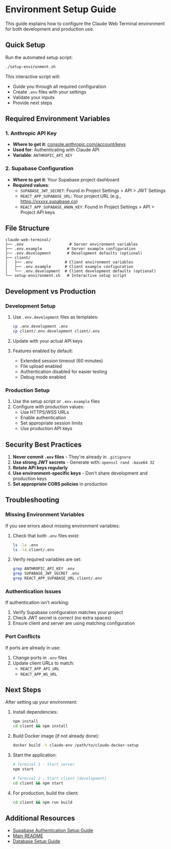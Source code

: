 # Environment Setup Guide

This guide explains how to configure the Claude Web Terminal environment for both development and production use.

## Quick Setup

Run the automated setup script:

```bash
./setup-environment.sh
```

This interactive script will:
- Guide you through all required configuration
- Create `.env` files with your settings
- Validate your inputs
- Provide next steps

## Required Environment Variables

### 1. Anthropic API Key
- **Where to get it**: [console.anthropic.com/account/keys](https://console.anthropic.com/account/keys)
- **Used for**: Authenticating with Claude API
- **Variable**: `ANTHROPIC_API_KEY`

### 2. Supabase Configuration
- **Where to get it**: Your Supabase project dashboard
- **Required values**:
  - `SUPABASE_JWT_SECRET`: Found in Project Settings > API > JWT Settings
  - `REACT_APP_SUPABASE_URL`: Your project URL (e.g., https://xxxxx.supabase.co)
  - `REACT_APP_SUPABASE_ANON_KEY`: Found in Project Settings > API > Project API keys

## File Structure

```
claude-web-terminal/
├── .env                    # Server environment variables
├── .env.example           # Server example configuration
├── .env.development       # Development defaults (optional)
├── client/
│   ├── .env              # Client environment variables
│   ├── .env.example      # Client example configuration
│   └── .env.development  # Client development defaults (optional)
└── setup-environment.sh   # Interactive setup script
```

## Development vs Production

### Development Setup

1. Use `.env.development` files as templates:
   ```bash
   cp .env.development .env
   cp client/.env.development client/.env
   ```

2. Update with your actual API keys

3. Features enabled by default:
   - Extended session timeout (60 minutes)
   - File upload enabled
   - Authentication disabled for easier testing
   - Debug mode enabled

### Production Setup

1. Use the setup script or `.env.example` files
2. Configure with production values:
   - Use HTTPS/WSS URLs
   - Enable authentication
   - Set appropriate session limits
   - Use production API keys

## Security Best Practices

1. **Never commit `.env` files** - They're already in `.gitignore`
2. **Use strong JWT secrets** - Generate with: `openssl rand -base64 32`
3. **Rotate API keys regularly**
4. **Use environment-specific keys** - Don't share development and production keys
5. **Set appropriate CORS policies** in production

## Troubleshooting

### Missing Environment Variables

If you see errors about missing environment variables:

1. Check that both `.env` files exist:
   ```bash
   ls -la .env
   ls -la client/.env
   ```

2. Verify required variables are set:
   ```bash
   grep ANTHROPIC_API_KEY .env
   grep SUPABASE_JWT_SECRET .env
   grep REACT_APP_SUPABASE_URL client/.env
   ```

### Authentication Issues

If authentication isn't working:

1. Verify Supabase configuration matches your project
2. Check JWT secret is correct (no extra spaces)
3. Ensure client and server are using matching configuration

### Port Conflicts

If ports are already in use:

1. Change ports in `.env` files
2. Update client URLs to match:
   - `REACT_APP_API_URL`
   - `REACT_APP_WS_URL`

## Next Steps

After setting up your environment:

1. Install dependencies:
   ```bash
   npm install
   cd client && npm install
   ```

2. Build Docker image (if not already done):
   ```bash
   docker build -t claude-env /path/to/claude-docker-setup
   ```

3. Start the application:
   ```bash
   # Terminal 1 - Start server
   npm start
   
   # Terminal 2 - Start client (development)
   cd client && npm start
   ```

4. For production, build the client:
   ```bash
   cd client && npm run build
   ```

## Additional Resources

- [Supabase Authentication Setup Guide](./supabase-auth-setup-guide.md)
- [Main README](./README.md)
- [Database Setup Guide](./database/setup-guide.md)